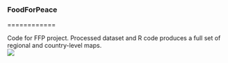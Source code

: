 ### FoodForPeace
============

Code for FFP project. Processed dataset and R code produces a full set of regional and country-level maps.  
<img src = "https://cloud.githubusercontent.com/assets/5873344/4597718/005b3d5c-50b1-11e4-919c-60a3e9c7a213.png">

